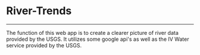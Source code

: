 # River-Trends

---

The function of this web app is to create a clearer picture of river data
provided by the USGS. It utilizes some google api's as well as the IV Water service provided by the USGS.
